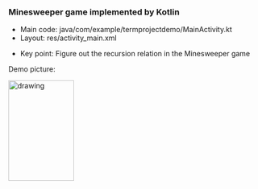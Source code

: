 ### Minesweeper game implemented by Kotlin
+ Main code: java/com/example/termprojectdemo/MainActivity.kt
+ Layout: res/activity_main.xml
- Key point: Figure out the recursion relation in the Minesweeper game

Demo picture:

<img src="https://user-images.githubusercontent.com/76675338/120271540-1a9da780-c2de-11eb-9d2f-8d411c08ea61.png" alt="drawing" height="200" width="130"/>

